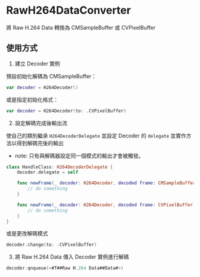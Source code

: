 # RawH264DataConverter

將 Raw H.264 Data 轉換為 CMSampleBuffer 或 CVPixelBuffer

## 使用方式

1. 建立 Decoder 實例

預設初始化解碼為 CMSampleBuffer：
```swift
var decoder = H264Decoder()
```
或是指定初始化格式：
```swift
var decoder = H264Decoder(to: .CVPixelBuffer)
```

2. 設定解碼完成後輸出流

使自己的類別繼承 `H264DecoderDelegate` 並設定 Decoder 的 `delegate` 並實作方法以得到解碼完後的輸出

- note: 只有與解碼器設定同一個模式的輸出才會被觸發。
```swift
class HandleClass: H264DecoderDelegate {
    decoder.delegate = self

    func newFrame(_ decoder: H264Decoder, decoded frame: CMSampleBuffer) {
        // do something
    }

    func newFrame(_ decoder: H264Decoder, decoded frame: CVPixelBuffer) {
        // do something
    }
}
```

或是更改解碼模式
```swift
decoder.change(to: .CVPixelBuffer)
```

3. 將 Raw H.264 Data 傳入 Decoder 實例進行解碼
```swift
decoder.qnqueue(<#T##Raw H.264 Data##Data#>)
```
